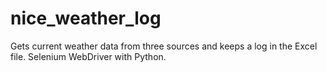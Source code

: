 # nice_weather_log
Gets current weather data from three sources and keeps a log in the Excel file. Selenium WebDriver with Python.
